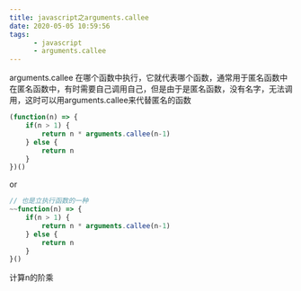 ```yaml
---
title: javascript之arguments.callee
date: 2020-05-05 10:59:56
tags:
      - javascript
      - arguments.callee
---
```


arguments.callee 在哪个函数中执行，它就代表哪个函数，通常用于匿名函数中
在匿名函数中，有时需要自己调用自己，但是由于是匿名函数，没有名字，无法调用，这时可以用arguments.callee来代替匿名的函数

~~~js
(function(n) => {
    if(n > 1) {
        return n * arguments.callee(n-1)
    } else {
        return n
    }
})()
~~~
<!---more--->
or
~~~js
// 也是立执行函数的一种
~~function(n) => {
    if(n > 1) {
        return n * arguments.callee(n-1)
    } else {
        return n
    }
}()

~~~

计算n的阶乘